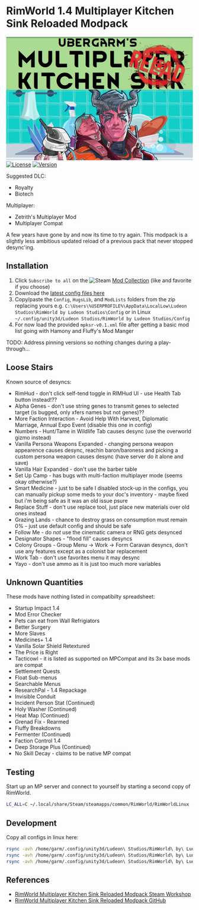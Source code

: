RimWorld 1.4 Multiplayer Kitchen Sink Reloaded Modpack
===
![Rimworld 1.4 Multiplayer Kitchen Sink Reloaded Modpack Logo](mp-kitchen-sink-reloaded-logo-wide.png)
[![License](https://i.creativecommons.org/l/by-nc/3.0/88x31.png)](https://creativecommons.org/licenses/by-nc/3.0/)
[![Version](https://img.shields.io/badge/Rimworld-1.4-green.svg)](http://rimworldgame.com/)

Suggested DLC:
* Royalty
* Biotech

Multiplayer:
* Zetrith's Multiplayer Mod
* Multiplayer Compat

A few years have gone by and now its time to try again. This modpack is
a slightly less ambitious updated reload of a previous pack that never
stopped desync'ing.

## Installation

1. Click `Subscribe to all` on the ![Steam](https://i.imgur.com/XEAiSka.png) [Mod Collection](https://steamcommunity.com/sharedfiles/filedetails/?id=3174706609) (like and favorite if you choose)
2. Download the [latest config files here](https://github.com/ubergarm/rimworld-mp-kitchen-sink-reloaded/archive/master.zip)
3. Copy/paste the `Config`, `HugsLib`, and `ModLists` folders from the zip replacing yours e.g. `C:\Users\%USERPROFILE%\AppData\LocalLow\Ludeon Studios\RimWorld by Ludeon Studios\Config` or in Linux `~/.config/unity3d/Ludeon Studios/RimWorld by Ludeon Studios/Config`
4. For now load the provided `mpksr-v0.1.xml` file after getting a basic mod list going with Hamony and Fluffy's Mod Manger

TODO: Address pinning versions so nothing changes during a play-through...

## Loose Stairs
Known source of desyncs:

* RimHud - don't click self-tend toggle in RIMHud UI - use Health Tab button instead!??
* Alpha Genes - don't use string genes to transmit genes to selected target (is bugged, only xfers names but not genes)??
* More Faction Interaction - Avoid Help With Harvest, Diplomatic Marriage, Annual Expo Event (disable this one in config)
* Numbers - Hunt/Tame in Wildlife Tab causes desync (use the overworld gizmo instead)
* Vanilla Persona Weapons Expanded - changing persona weapon appearence causes desync, reachin baron/baroness and picking a custom persona weapon causes desync (have server do it alone and save)
* Vanilla Hair Expanded - don't use the barber table
* Set Up Camp - has bugs with multi-faction multiplayer mode (seems okay otherwise?)
* Smart Medicine - just to be safe I disabled stock-up in the configs, you can manually pickup some meds to your doc's inventory - maybe fixed but i'm being safe as it was an old issue psure
* Replace Stuff - don't use replace tool, just place new materials over old ones instead
* Grazing Lands - chance to destroy grass on consumption must remain 0% - just use default config and should be safe
* Follow Me - do *not* use the cinematic camera or RNG gets desynced
* Designator Shapes - "flood fill" causes desyncs
* Colony Groups - Group Menu -> Work -> Form Caravan desyncs, don't use any features except as a colonist bar replacement
* Work Tab - don't use favorites menu it may desync
* Yayo - don't use ammo as it is just too much more variables

## Unknown Quantities
These mods have nothing listed in compatibilty spreadsheet:

* Startup Impact 1.4
* Mod Error Checker
* Pets can eat from Wall Refrigiators
* Better Surgery
* More Slaves
* Medicines+ 1.4
* Vanilla Solar Shield Retextured
* The Price is Right
* Tacticowl - it is listed as supported on MPCompat and its 3x base mods are compat
* Settlement Quests
* Float Sub-menus
* Searchable Menus
* ResearchPal - 1.4 Repackage
* Invisible Conduit
* Incident Person Stat (Continued)
* Holy Washer (Continued)
* Heat Map (Continued)
* Grenad Fix - Rearmed
* Fluffy Breakdowns
* Fermenter (Continued)
* Faction Control 1.4
* Deep Storage Plus (Continued)
* No Skill Decay - claims to be native MP compat

## Testing

Start up an MP server and connect to yourself by starting a second copy
of RimWorld.
```bash
LC_ALL=C ~/.local/share/Steam/steamapps/common/RimWorld/RimWorldLinux -logfile /tmp/rimworld_test_client_log
```

## Development
Copy all configs in linux here:
```bash
rsync -avh /home/garm/.config/unity3d/Ludeon\ Studios/RimWorld\ by\ Ludeon\ Studios/Config ./
rsync -avh /home/garm/.config/unity3d/Ludeon\ Studios/RimWorld\ by\ Ludeon\ Studios/HugsLib ./
rsync -avh /home/garm/.config/unity3d/Ludeon\ Studios/RimWorld\ by\ Ludeon\ Studios/ModLists ./
```

## References
* [RimWorld Multiplayer Kitchen Sink Reloaded Modpack Steam Workshop](https://steamcommunity.com/sharedfiles/filedetails/?id=3174706609)
* [RimWorld Multiplayer Kitchen Sink Reloaded Modpack GitHub](https://github.com/ubergarm/rimworld-mp-kitchen-sink-reloaded)
